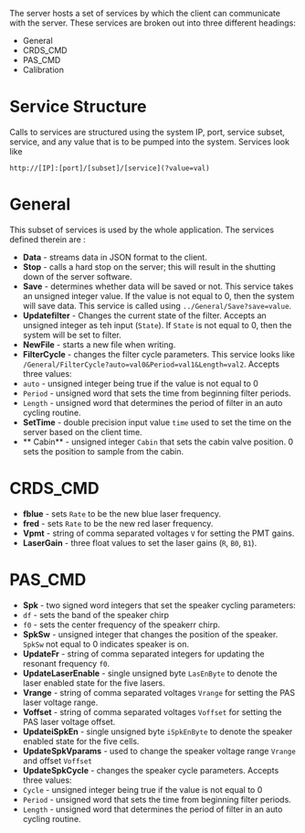 The server hosts a set of services by which the client can communicate with the server.  These services are broken out into three different headings:

* General
* CRDS_CMD
* PAS_CMD
* Calibration

# Service Structure

Calls to services are structured using the system IP, port, service subset, service, and any value that is to be pumped into the system.  Services look like 

``http://[IP]:[port]/[subset]/[service](?value=val)``

# General

This subset of services is used by the whole application.  The services defined therein are :

* **Data** - streams data in JSON format to the client.
* **Stop** - calls a hard stop on the server; this will result in the shutting down of the server software.
* **Save** - determines whether data will be saved or not.  This service takes an unsigned integer value.  If the value is not equal to 0, then the system will save data.  This service is called using ``../General/Save?save=value``.
* **Updatefilter** - Changes the current state of the filter.  Accepts an unsigned integer as teh input (``State``).  If ``State`` is not equal to 0, then the system will be set to filter.
* **NewFile** - starts a new file when writing.
* **FilterCycle** - changes the filter cycle parameters.  This service looks like ``/General/FilterCycle?auto=val0&Period=val1&Length=val2``.  Accepts three values:
 * ``auto`` - unsigned integer being true if the value is not equal to 0
 * ``Period`` - unsigned word that sets the time from beginning filter periods.
 * ``Length`` - unsigned word that determines the period of filter in an auto cycling routine.
* **SetTime** - double precision input value ``time`` used to set the time on the server based on the client time.
* ** Cabin** - unsigned integer ``Cabin`` that sets the cabin valve position.  0 sets the position to sample from the cabin.

# CRDS_CMD

* **fblue** - sets ``Rate`` to be the new blue laser frequency.
* **fred** - sets ``Rate`` to be the new red laser frequency.
* **Vpmt** - string of comma separated voltages ``V`` for setting the PMT gains. 
* **LaserGain** - three float values to set the laser gains (``R``, ``B0``, ``B1``).

# PAS_CMD

* **Spk** - two signed word integers that set the speaker cycling parameters:
 * ``df`` - sets the band of the speaker chirp
 * ``f0`` - sets the center frequency of the speakerr chirp.
* **SpkSw** - unsigned integer that changes the position of the speaker.  ``SpkSw`` not equal to 0 indicates speaker is on.
* **UpdateFr** - string of comma separated integers for updating the resonant frequency ``f0``.
* **UpdateLaserEnable** - single unsigned byte  ``LasEnByte`` to denote the laser enabled state for the five lasers.
* **Vrange** - string of comma separated voltages ``Vrange`` for setting the PAS laser voltage range. 
* **Voffset** - string of comma separated voltages ``Voffset`` for setting the PAS laser voltage offset. 
* **UpdateiSpkEn** - single unsigned byte  ``iSpkEnByte`` to denote the speaker enabled state for the five cells.
* **UpdateSpkVparams** - used to change the speaker voltage range ``Vrange`` and offset ``Voffset``
* **UpdateSpkCycle** - changes the speaker cycle parameters.  Accepts three values:
 * ``Cycle`` - unsigned integer being true if the value is not equal to 0
 * ``Period`` - unsigned word that sets the time from beginning filter periods.
 * ``Length`` - unsigned word that determines the period of filter in an auto cycling routine.



